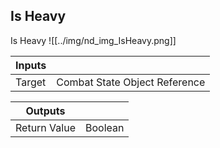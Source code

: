 ## Is Heavy
Is Heavy
![[../img/nd_img_IsHeavy.png]]

|Inputs||
|--|--|
| Target | Combat State Object Reference |

|Outputs||
|--|--|
| Return Value | Boolean |
